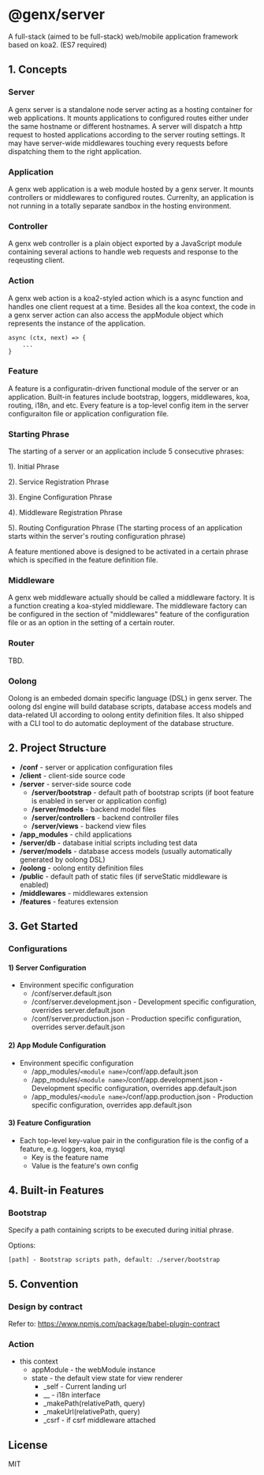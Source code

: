 # @genx/server

A full-stack (aimed to be full-stack) web/mobile application framework based on koa2. (ES7 required)

## 1. Concepts

### Server
A genx server is a standalone node server acting as a hosting container for web applications. It mounts applications to configured routes either under the same hostname or different hostnames. A server will dispatch a http request to hosted applications according to the server routing settings. It may have server-wide middlewares touching every requests before dispatching them to the right application.

### Application
A genx web application is a web module hosted by a genx server. It mounts controllers or middlewares to configured routes. Currenlty, an application is not running in a totally separate sandbox in the hosting environment.

### Controller
A genx web controller is a plain object exported by a JavaScript module containing several actions to handle web requests and response to the reqeusting client.

### Action
A genx web action is a koa2-styled action which is a async function and handles one client request at a time. Besides all the koa context, the code in a genx server action can also access the appModule object which represents the instance of the application.

	async (ctx, next) => {
    	...
    }

### Feature
A feature is a configuratin-driven functional module of the server or an application. Built-in features include bootstrap, loggers, middlewares, koa, routing, i18n, and etc. Every feature is a top-level config item in the server configuraiton file or application configuration file.

### Starting Phrase

The starting of a server or an application include 5 consecutive phrases:

1). Initial Phrase

2). Service Registration Phrase

3). Engine Configuration Phrase

4). Middleware Registration Phrase

5). Routing Configuration Phrase (The starting process of an application starts within the server's routing configuration phrase)

A feature mentioned above is designed to be activated in a certain phrase which is specified in the feature definition file.

### Middleware
A genx web middleware actually should be called a middleware factory. It is a function creating a koa-styled middleware. The middleware factory can be configured in the section of "middlewares" feature of the configuration file or as an option in the setting of a certain router.

### Router
TBD.

### Oolong
Oolong is an embeded domain specific language (DSL) in genx server. The oolong dsl engine will build database scripts, database access models and data-related UI according to oolong entity definition files. It also shipped with a CLI tool to do automatic deployment of the database structure.

## 2. Project Structure

* **/conf** - server or application configuration files
* **/client** - client-side source code
* **/server** - server-side source code
	* **/server/bootstrap** - default path of bootstrap scripts (if boot feature is enabled in server or application config)
	* **/server/models** - backend model files
	* **/server/controllers** - backend controller files
	* **/server/views** - backend view files
* **/app_modules** - child applications
* **/server/db** - database initial scripts including test data
* **/server/models** - database access models (usually automatically generated by oolong DSL)
* **/oolong** - oolong entity definition files
* **/public** - default path of static files (if serveStatic middleware is enabled)
* **/middlewares** - middlewares extension
* **/features** - features extension


## 3. Get Started

### Configurations

#### 1) Server Configuration

* Environment specific configuration
	* /conf/server.default.json
	* /conf/server.development.json - Development specific configuration, overrides server.default.json
	* /conf/server.production.json - Production specific configuration, overrides server.default.json

#### 2) App Module Configuration

* Environment specific configuration
	* /app_modules/`<module name>`/conf/app.default.json
	* /app_modules/`<module name>`/conf/app.development.json - Development specific configuration, overrides app.default.json
	* /app_modules/`<module name>`/conf/app.production.json - Production specific configuration, overrides app.default.json

#### 3) Feature Configuration
* Each top-level key-value pair in the configuration file is the config of a feature, e.g. loggers, koa, mysql
	* Key is the feature name
	* Value is the feature's own config

## 4. Built-in Features

### Bootstrap

Specify a path containing scripts to be executed during initial phrase. 

Options:

	[path] - Bootstrap scripts path, default: ./server/bootstrap

## 5. Convention

### Design by contract

Refer to: https://www.npmjs.com/package/babel-plugin-contract

### Action
* this context
    * appModule - the webModule instance
    * state - the default view state for view renderer
        * _self - Current landing url    	
		* __ - i18n interface
		* _makePath(relativePath, query)
		* _makeUrl(relativePath, query)
		* _csrf - if csrf middleware attached


## License

  MIT